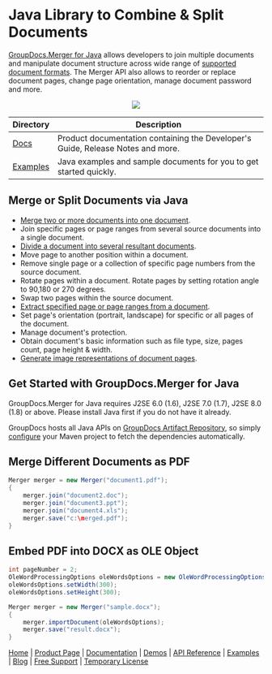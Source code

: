 # Java Library to Combine & Split Documents

[GroupDocs.Merger for Java](https://products.groupdocs.com/merger/java) allows developers to join multiple documents and manipulate document structure across wide range of [supported document formats](https://docs.groupdocs.com/merger/java/supported-document-formats/). The Merger API also allows to reorder or replace document pages, change page orientation, manage document password and more.  

<p align="center">
  <a title="Download complete GroupDocs.Merger for Java source code" href="https://github.com/groupdocs-merger/GroupDocs.Merger-for-Java/archive/master.zip"> 
    <img src="https://camo.githubusercontent.com/11839cd752a2d367f3149c7bee1742b68e4a4d37/68747470733a2f2f7261772e6769746875622e636f6d2f4173706f73654578616d706c65732f6a6176612d6578616d706c65732d64617368626f6172642f6d61737465722f696d616765732f646f776e6c6f61645a69702d427574746f6e2d4c617267652e706e67" data-canonical-src="https://raw.github.com/AsposeExamples/java-examples-dashboard/master/images/downloadZip-Button-Large.png" style="max-width:100%;">
  </a>
</p>

Directory | Description
--------- | -----------
[Docs](https://github.com/groupdocs-merger/GroupDocs.Merger-for-Docs)  | Product documentation containing the Developer's Guide, Release Notes and more.
[Examples](https://github.com/groupdocs-merger/GroupDocs.Merger-for-Java/tree/master/Examples)  | Java examples and sample documents for you to get started quickly. 

## Merge or Split Documents via Java

- [Merge two or more documents into one document](https://docs.groupdocs.com/merger/java/merge-files/).
- Join specific pages or page ranges from several source documents into a single document.
- [Divide a document into several resultant documents](https://docs.groupdocs.com/merger/java/split-document/).
- Move page to another position within a document.
- Remove single page or a collection of specific page numbers from the source document.
- Rotate pages within a document. Rotate pages by setting rotation angle to 90,180 or 270 degrees.
- Swap two pages within the source document.
- [Extract specified page or page ranges from a document](https://docs.groupdocs.com/merger/java/extract-pages/). 
- Set page's orientation (portrait, landscape) for specific or all pages of the document.
- Manage document's protection.
- Obtain document's basic information such as file type, size, pages count, page height & width.
- [Generate image representations of document pages](https://docs.groupdocs.com/merger/java/generate-document-pages-preview/).

## Get Started with GroupDocs.Merger for Java

GroupDocs.Merger for Java requires J2SE 6.0 (1.6), J2SE 7.0 (1.7), J2SE 8.0 (1.8) or above. Please install Java first if you do not have it already. 

GroupDocs hosts all Java APIs on [GroupDocs Artifact Repository](https://artifact.groupdocs.com/webapp/#/artifacts/browse/tree/General/repo/com/groupdocs/groupdocs-merger), so simply [configure](https://docs.groupdocs.com/merger/java/installation/) your Maven project to fetch the dependencies automatically.

## Merge Different Documents as PDF

```java
Merger merger = new Merger("document1.pdf");
{
    merger.join("document2.doc");
    merger.join("document3.ppt");
    merger.join("document4.xls");
    merger.save("c:\merged.pdf");
}
```

## Embed PDF into DOCX as OLE Object

```java
int pageNumber = 2;
OleWordProcessingOptions oleWordsOptions = new OleWordProcessingOptions("embedded.pdf", pageNumber);
oleWordsOptions.setWidth(300);
oleWordsOptions.setHeight(300);

Merger merger = new Merger("sample.docx");
{
    merger.importDocument(oleWordsOptions);
    merger.save("result.docx");
}
```

[Home](https://www.groupdocs.com/) | [Product Page](https://products.groupdocs.com/merger/java) | [Documentation](https://docs.groupdocs.com/merger/java/) | [Demos](https://products.groupdocs.app/merger/family) | [API Reference](https://apireference.groupdocs.com/java/merger) | [Examples](https://github.com/groupdocs-merger/GroupDocs.merger-for-Java/tree/master/Examples) | [Blog](https://blog.groupdocs.com/category/merger/) | [Free Support](https://forum.groupdocs.com/c/merger) | [Temporary License](https://purchase.groupdocs.com/temporary-license)
